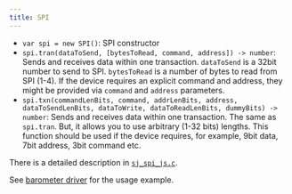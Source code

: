 ```yaml
---
title: SPI
---
```


- `var spi = new SPI()`: SPI constructor
- `spi.tran(dataToSend, [bytesToRead, command, address]) -> number`: Sends and
  receives data within one transaction. `dataToSend` is a 32bit number to send
  to SPI. `bytesToRead` is a number of bytes to read from SPI (1-4). If the device
  requires an explicit command and address, they might be provided via `command`
  and `address` parameters.
- `spi.txn(commandLenBits, command, addrLenBits, address, dataToSendLenBits,
  dataToWrite, dataToReadLenBits, dummyBits) -> number`: Sends and receives data
  within one transaction. The same as `spi.tran`. But, it allows you to use arbitrary
  (1-32 bits) lengths. This function should be used if the device requires, for
  example, 9bit data, 7bit address, 3bit command etc.

There is a detailed description in
[`sj_spi_js.c`](https://github.com/cesanta/mongoose-iot/blob/master/fw/src/sj_spi_js.c).

See [barometer
driver](https://github.com/cesanta/mongoose-iot/blob/master/fw/platforms/esp8266/fs/MPL115A1.js)
for the usage example.

